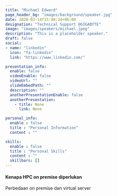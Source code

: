 ```yaml
---
title: "Michael Edward"
page_header_bg: "images/background/speaker.jpg"
date: 2020-03-14T15:40:24+06:00
designation: "Technical Support @GIGABYTE"
image: "images/speakers/michael.jpeg"
description: "This is a placeholder speaker."
draft: false
social:
- name: "linkedin"
  icon: "fa-linkedin"
  link: "https://www.linkedin.com/"

presentation_info:
  enable: false
  videoEnable: false
  videoUrl: ""
  slideEmbedPath: ""
  description: ""
  anotherPresentationEnable: false
  anotherPresentation:
    - title: None
      link: None

personal_info:
  enable : false
  title : "Personal Information"
  content : ""

skills:
  enable : false
  title : "Personal Skills"
  content : ""
  skillbars: []
---
```


#### Kenapa HPC on premise diperlukan

Perbedaan on premise dan virtual server
